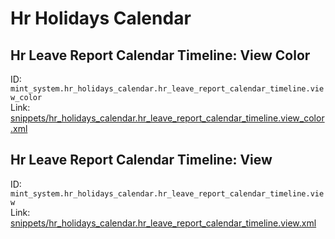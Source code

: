 # Hr Holidays Calendar
## Hr Leave Report Calendar Timeline: View Color  
ID: `mint_system.hr_holidays_calendar.hr_leave_report_calendar_timeline.view_color`  
Link: [snippets/hr_holidays_calendar.hr_leave_report_calendar_timeline.view_color.xml](https://github.com/Mint-System/Odoo-Development/tree/14.0/snippets/hr_holidays_calendar.hr_leave_report_calendar_timeline.view_color.xml)

## Hr Leave Report Calendar Timeline: View  
ID: `mint_system.hr_holidays_calendar.hr_leave_report_calendar_timeline.view`  
Link: [snippets/hr_holidays_calendar.hr_leave_report_calendar_timeline.view.xml](https://github.com/Mint-System/Odoo-Development/tree/14.0/snippets/hr_holidays_calendar.hr_leave_report_calendar_timeline.view.xml)

